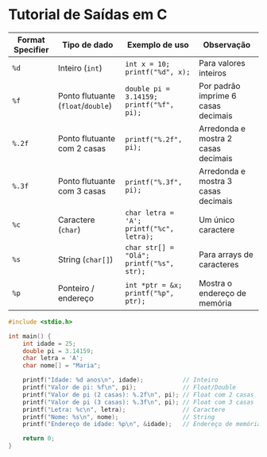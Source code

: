 # Tutorial de Saídas em C

| Format Specifier | Tipo de dado                       | Exemplo de uso                           | Observação                          |
| ---------------- | ---------------------------------- | ---------------------------------------- | ----------------------------------- |
| `%d`             | Inteiro (`int`)                    | `int x = 10; printf("%d", x);`           | Para valores inteiros               |
| `%f`             | Ponto flutuante (`float`/`double`) | `double pi = 3.14159; printf("%f", pi);` | Por padrão imprime 6 casas decimais |
| `%.2f`           | Ponto flutuante com 2 casas        | `printf("%.2f", pi);`                    | Arredonda e mostra 2 casas decimais |
| `%.3f`           | Ponto flutuante com 3 casas        | `printf("%.3f", pi);`                    | Arredonda e mostra 3 casas decimais |
| `%c`             | Caractere (`char`)                 | `char letra = 'A'; printf("%c", letra);` | Um único caractere                  |
| `%s`             | String (`char[]`)                  | `char str[] = "Olá"; printf("%s", str);` | Para arrays de caracteres           |
| `%p`             | Ponteiro / endereço                | `int *ptr = &x; printf("%p", ptr);`      | Mostra o endereço de memória        |

```C
#include <stdio.h>

int main() {
    int idade = 25;
    double pi = 3.14159;
    char letra = 'A';
    char nome[] = "Maria";

    printf("Idade: %d anos\n", idade);           // Inteiro
    printf("Valor de pi: %f\n", pi);             // Float/Double
    printf("Valor de pi (2 casas): %.2f\n", pi); // Float com 2 casas
    printf("Valor de pi (3 casas): %.3f\n", pi); // Float com 3 casas
    printf("Letra: %c\n", letra);                // Caractere
    printf("Nome: %s\n", nome);                  // String
    printf("Endereço de idade: %p\n", &idade);   // Endereço de memória

    return 0;
}
```
